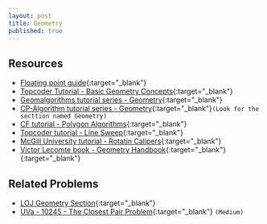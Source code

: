 ```yaml
---
layout: post
title: Geometry
published: true
---
```


## Resources

- [Floating point guide](https://floating-point-gui.de/formats/fp/){:target="\_blank"}
- [Topcoder Tutorial - Basic Geometry Concepts](https://www.topcoder.com/community/competitive-programming/tutorials/geometry-concepts-basic-concepts/){:target="\_blank"}
- [Geomalgorithms tutorial series - Geometry](http://geomalgorithms.com/algorithms.html){:target="\_blank"}
- [CP-Algorithm tutorial series - Geometry](https://cp-algorithms.com/){:target="\_blank"}`(Look for the secttion named Geometry)`
- [CF tutorial - Polygon Algorithms](https://codeforces.com/blog/entry/48868){:target="\_blank"}
- [Topcoder tutorial - Line Sweep](https://www.topcoder.com/community/competitive-programming/tutorials/line-sweep-algorithms/){:target="\_blank"}
- [McGill University tutorial - Rotatin Calipers](http://citeseerx.ist.psu.edu/viewdoc/download?doi=10.1.1.155.5671&rep=rep1&type=pdf){:target="\_blank"}
- [Victor Lecomte book - Geometry Handbook](https://vlecomte.github.io/cp-geo.pdf){:target="\_blank"}
[](){:target="\_blank"}

## Related Problems

- [LOJ Geometry Section](https://lightoj.com/problems/category/geometry){:target="\_blank"}
- [UVa - 10245 - The Closest Pair Problem](https://onlinejudge.org/external/102/10245.pdf){:target="\_blank"} `(Medium)`
